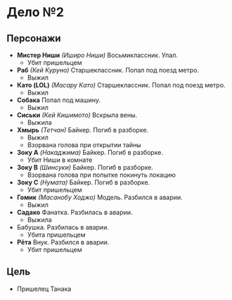 # Дело №2

## Персонажи

*   **Мистер Ниши**
    *(Иширо Ниши)*
    Восьмиклассник.
    Упал.
    *   Убит пришельцем
*   **Раб**
    *(Кей Куруно)*
    Старшеклассник.
    Попал под поезд метро.
    *   Выжил
*   **Като (LOL)**
    *(Масару Като)*
    Старшеклассник.
    Попал под поезд метро.
    *   Выжил
*   **Собака**
    Попал под машину.
    *   Выжил
*   **Сиськи**
    *(Кей Кишимото)*
    Вскрыла вены.
    *   Выжила
*   **Хмырь**
    *(Тетчан)*
    Байкер.
    Погиб в разборке.
    *   Выжил
    *   Взорвана голова при открытии тайны
*   **Зоку A**
    *(Накаджима)*
    Байкер.
    Погиб в разборке.
    *   Убит Ниши в комнате
*   **Зоку B**
    *(Шинсуки)*
    Байкер.
    Погиб в разборке.
    *   Взорвана голова при попытке покинуть локацию
*   **Зоку C**
    *(Нумата)*
    Байкер.
    Погиб в разборке.
    *   Убит пришельцем
*   **Гомик**
    *(Масанобу Ходжо)*
    Модель.
    Разбился в аварии.
    *   Выжил
*   **Садако**
    Фанатка.
    Разбилась в аварии.
    *   Выжила
*   Бабушка.
    Разбилась в аварии.
    *   Убита пришельцем
*   **Рёта**
    Внук.
    Разбился в аварии.
    *   Убит пришельцем

## Цель

*   Пришелец Танака
